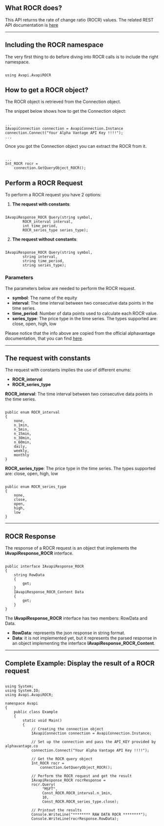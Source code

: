 ## What ROCR does?
This API returns the rate of change ratio (ROCR) values. The related REST API documentation is [here](https://www.alphavantage.co/documentation/#rocr)  

***
## Including the ROCR namespace
The very first thing to do before diving into ROCR calls is to include the right namespace.  

```

using Avapi.AvapiROCR

```

## How to get a ROCR object?
The ROCR object is retrieved from the Connection object.  

The snippet below shows how to get the Connection object:
```

...
IAvapiConnection connection = AvapiConnection.Instance
connection.Connect("Your Alpha Vantage API Key !!!!");
...

```
Once you got the Connection object you can extract the ROCR from it.
```

...
Int_ROCR rocr = 
	connection.GetQueryObject_ROCR();

```

## Perform a ROCR Request
To perform a ROCR request you have 2 options:
1. **The request with constants**:

```

IAvapiResponse_ROCR Query(string symbol,
		ROCR_interval interval,
		int time_period,
		ROCR_series_type series_type);

```  

2. **The request without constants**:

```

IAvapiResponse_ROCR Query(string symbol,
		string interval,
		string time_period,
		string series_type);

```  

### Parameters
The parameters below are needed to perform the ROCR request.  
* **symbol**: The name of the equity
* **interval**: The time interval between two consecutive data points in the time series.
* **time_period**: Number of data points used to calculate each ROCR value. 
* **series_type**: The price type in the time series. The types supported are: close, open, high, low

Please notice that the info above are copied from the official alphavantage documentation, that you can find [here](https://www.alphavantage.co/documentation/).  

***
## The request with constants
The request with constants implies the use of different enums:
* **ROCR_interval**
* **ROCR_series_type**

**ROCR_interval**: The time interval between two consecutive data points in the time series.
```  

public enum ROCR_interval
{
	none,
	n_1min,
	n_5min,
	n_15min,
	n_30min,
	n_60min,
	daily,
	weekly,
	monthly
}

```  
**ROCR_series_type**: The price type in the time series. The types supported are: close, open, high, low
```  

public enum ROCR_series_type
{
	none,
	close,
	open,
	high,
	low
}

```  
  

***
## ROCR Response
The response of a ROCR request is an object that implements the **IAvapiResponse_ROCR** interface.
```

public interface IAvapiResponse_ROCR
{
    string RowData
    {
        get;
    }
    IAvapiResponse_ROCR_Content Data
    {
        get;
    }
}

```
The **IAvapiResponse_ROCR** interface has two members: RowData and Data.
* **RowData**: represents the json response in string format.
* **Data**: it is not implemented yet, but it represents the parsed response in an object implementing the interface **IAvapiResponse_ROCR_Content**.
  

***
## Complete Example: Display the result of a ROCR request
```

using System;
using System.IO;
using Avapi.AvapiROCR;

namespace Avapi
{
    public class Example
    {
        static void Main()
        {
            // Creating the connection object
            IAvapiConnection connection = AvapiConnection.Instance;

            // Set up the connection and pass the API_KEY provided by alphavantage.co
            connection.Connect("Your Alpha Vantage API Key !!!!");

            // Get the ROCR query object
            Int_ROCR rocr =
                connection.GetQueryObject_ROCR();

            // Perform the ROCR request and get the result
            IAvapiResponse_ROCR rocrResponse = 
            rocr.Query(
                 "MSFT",
                 Const_ROCR.ROCR_interval.n_1min,
                 10,
                 Const_ROCR.ROCR_series_type.close);

            // Printout the results
            Console.WriteLine("******** RAW DATA ROCR ********");
            Console.WriteLine(rocrResponse.RowData);

```
